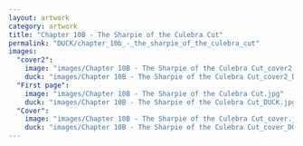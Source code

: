 ```yaml
---
layout: artwork
category: artwork
title: "Chapter 10B - The Sharpie of the Culebra Cut"
permalink: "DUCK/chapter_10b_-_the_sharpie_of_the_culebra_cut"
images:
  "cover2":
    image: "images/Chapter 10B - The Sharpie of the Culebra Cut_cover2.jpg"
    duck: "images/Chapter 10B - The Sharpie of the Culebra Cut_cover2_DUCK.jpg"
  "First page":
    image: "images/Chapter 10B - The Sharpie of the Culebra Cut.jpg"
    duck: "images/Chapter 10B - The Sharpie of the Culebra Cut_DUCK.jpg"
  "Cover":
    image: "images/Chapter 10B - The Sharpie of the Culebra Cut_cover.jpg"
    duck: "images/Chapter 10B - The Sharpie of the Culebra Cut_cover_DUCK.jpg"
---
```

